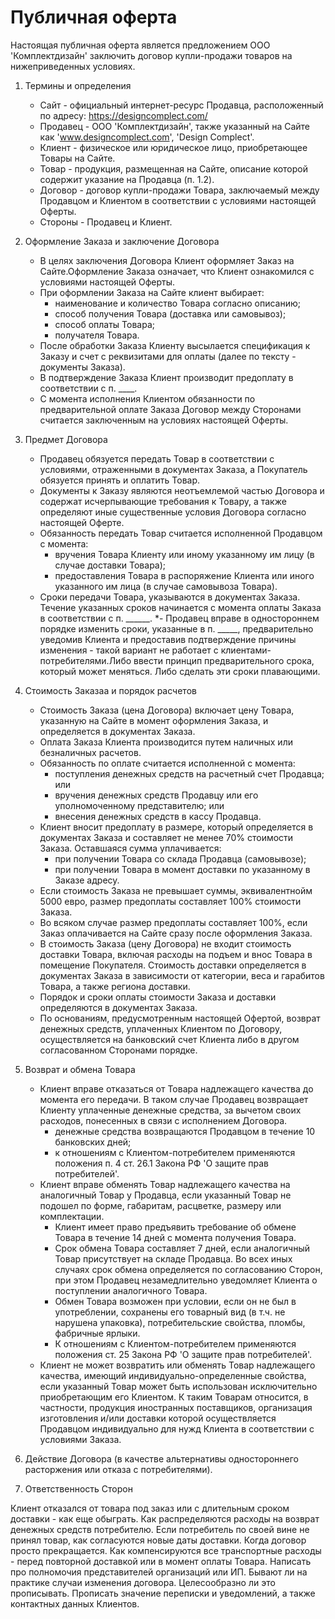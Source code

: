 

# Публичная оферта

Настоящая публичная оферта является предложением ООО 'Комплектдизайн' заключить договор купли-продажи товаров на нижеприведенных условиях. 

1. Термины и определения
    * Сайт - официальный интернет-ресурс Продавца, расположенный по адресу: https://designcomplect.com/
    * Продавец - ООО 'Комплектдизайн', также указанный на Сайте как 'www.designcomplect.com', 'Design Complect'.
    * Клиент - физическое или юридическое лицо, приобретающее Товары на Сайте.
    * Товар - продукция, размещенная на Сайте, описание которой содержит указание на Продавца (п. 1.2).
    * Договор - договор купли-продажи Товара, заключаемый  между Продавцом и Клиентом в соответствии с условиями настоящей Оферты.
    * Стороны - Продавец и Клиент.

2. Оформление Заказа и заключение Договора
    * В целях заключения Договора Клиент оформляет Заказ на Сайте.Оформление Заказа означает, что Клиент ознакомился с условиями настоящей Оферты.
    * При оформлении Заказа на Сайте клиент выбирает:
        * наименование и количество Товара согласно описанию;
        * способ получения Товара (доставка или самовывоз);
        * способ оплаты Товара;
        * получателя Товара.
    * После обработки Заказа Клиенту высылается спецификация к Заказу и счет с реквизитами для оплаты (далее по тексту - документы Заказа).
    * В подтверждение Заказа Клиент производит предоплату в соответствии с п. ____.
    * С момента исполнения Клиентом обязанности по предварительной оплате Заказа  Договор между Сторонами считается заключенным на условиях настоящей Оферты. 

3. Предмет Договора
    * Продавец обязуется передать Товар в соответствии с условиями, отраженными в документах Заказа, а Покупатель обязуется принять и оплатить  Товар.
    * Документы к Заказу являются неотъемлемой частью Договора и содержат исчерпывающие требования к Товару, а также определяют иные существенные условия Договора согласно настоящей Оферте.
    * Обязанность передать Товар считается исполненной Продавцом с момента:
        * вручения Товара Клиенту или иному указанному им лицу (в случае доставки Товара);
        * предоставления Товара в распоряжение Клиента или иного указанного им лица (в случае самовывоза Товара).
    * Сроки передачи Товара, указываются в документах Заказа. Течение указанных сроков начинается с момента оплаты Заказа в соответствии с п. ______.
    *- Продавец вправе в одностороннем порядке изменить сроки, указанные в п. _____, предварительно уведомив Клиента и предоставив подтверждение причины изменения - такой вариант не работает с клиентами-потребителями.Либо ввести принцип предварительного срока, который может меняться. Либо сделать эти сроки плавающими.

4. Стоимость Заказаа и порядок расчетов
    * Стоимость Заказа (цена Договора) включает цену Товара, указанную на Сайте в момент оформления Заказа, и определяется в документах Заказа.
    * Оплата Заказа Клиента производится путем наличных или безналичных расчетов.
    * Обязанность по оплате считается исполненной с момента:
        * поступления денежных средств на расчетный счет Продавца; или
        * вручения денежных средств Продавцу или его уполномоченному представителю; или
        * внесения денежных средств в кассу Продавца.
    * Клиент вносит предоплату в размере, который определяется в документах Заказа и составляет не менее 70% стоимости Заказа. Оставшаяся сумма уплачивается:
        * при получении Товара со склада Продавца (самовывозе);
        * при получении Товара в момент доставки по указанному в Заказе адресу.
    * Если стоимость Заказа не превышает суммы, эквивалентнойм 5000 евро, размер предоплаты составляет 100% стоимости Заказа.
    * Во всяком случае размер предоплаты составляет 100%, если Заказ оплачивается на Сайте сразу после оформления Заказа.
    * В стоимость Заказа (цену Договора) не входит стоимость доставки Товара, включая расходы на подъем и внос Товара в помещение Покупателя. Стоимость доставки определяется в документах Заказа в зависимости от категории, веса и гарабитов Товара, а также региона доставки. 
    * Порядок и сроки оплаты стоимости Заказа и доставки определяются в документах Заказа.
    * По основаниям, предусмотренным настоящей Офертой, возврат денежных средств, уплаченных Клиентом по Договору, осуществляется на банковский счет Клиента либо в другом согласованном Сторонами порядке.

5. Возврат и обмена Товара
    * Клиент вправе отказаться от Товара надлежащего качества до момента его передачи. В таком случае Продавец возвращает Клиенту уплаченные денежные средства, за вычетом своих расходов, понесенных в связи с исполнением Договора.
        * денежные средства возвращаются Продавцом в течение 10 банковских дней;
        * к отношениям с Клиентом-потребителем применяются положения п. 4 ст. 26.1 Закона РФ 'О защите прав потребителей'.
    * Клиент вправе обменять Товар надлежащего качества на аналогичный Товар у Продавца, если  указанный Товар не подошел по форме, габаритам, расцветке, размеру или комплектации. 
        * Клиент имеет право предъявить требование об обмене Товара в течение 14 дней с момента получения Товара.
        * Срок обмена Товара составляет 7 дней, если аналогичный Товар присутствует на складе Продавца. Во всех иных случаях срок обмена определяется по согласованию Сторон, при этом Продавец незамедлительно уведомляет Клиента о поступлении аналогичного Товара.
        * Обмен Товара возможен при условии, если он не был в употреблении, сохранены его товарный вид (в т.ч. не нарушена упаковка), потребительские свойства, пломбы, фабричные ярлыки. 
        * К отношениям с Клиентом-потребителем применяются положения ст. 25 Закона РФ 'О защите прав потребителей'.
    * Клиент не может возвратить или обменять Товар надлежащего качества, имеющий индивидуально-определенные свойства, если указанный Товар может быть использован исключительно приобретающим его Клиентом. К таким Товарам относится, в частности, продукция иностранных поставщиков, организация изготовления и/или доставки которой осуществляется Продавцом индивидуально для нужд Клиента в соответствии с условиями Заказа. 
 

6. Действие Договора (в качестве альтернативы одностороннего расторжения или отказа с потребителями).

7. Ответственность Сторон


Клиент отказался от товара под заказ или с длительным сроком доставки - как еще обыграть.
Как распределяются расходы на возврат денежных средств потребителю.
Если потребитель по своей вине не принял товар, как согласуются новые даты доставки. Когда договор просто прекращается. Как компенсируются все транспортные расходы - перед повторной доставкой или в момент оплаты Товара.
Написать про полномочия представителей организаций или ИП.
Бывают ли на практике случаи изменения договора. Целесообразно ли это прописывать.
Прописать значение переписки и уведомлений, а также контактных данных Клиентов.
